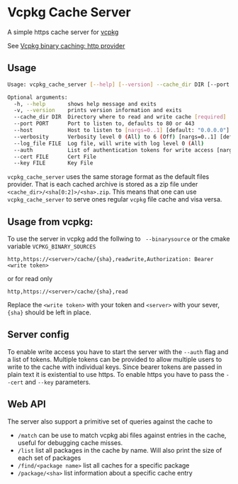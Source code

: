 # Vcpkg Cache Server
A simple https cache server for [vcpkg](vcpkg.io)

See [Vcpkg binary caching: http provider](https://learn.microsoft.com/en-us/vcpkg/users/binarycaching#http)

## Usage
```bash
Usage: vcpkg_cache_server [--help] [--version] --cache_dir DIR [--port PORT] [--host HOST] [--verbosity LEVEL] [--log_file FILE] [--auth VAR...] [--cert FILE] [--key FILE]

Optional arguments:
  -h, --help       shows help message and exits
  -v, --version    prints version information and exits
  --cache_dir DIR  Directory where to read and write cache [required]
  --port PORT      Port to listen to, defaults to 80 or 443
  --host           Host to listen to [nargs=0..1] [default: "0.0.0.0"]
  --verbosity      Verbosity level 0 (All) to 6 (Off) [nargs=0..1] [default: 2]
  --log_file FILE  Log file, will write with log level 0 (All)
  --auth           List of authentication tokens for write access [nargs: 1 or more] [default: {}]
  --cert FILE      Cert File
  --key FILE       Key File
```

`vcpkg_cache_server` uses the same storage format as the default files provider. 
That is each cached archive is stored as a zip file under `<cache_dir>/<sha[0:2]>/<sha>.zip`.
This means that one can use `vcpkg_cache_server` to serve ones regular `vcpkg` file cache and visa versa.


## Usage from vcpkg:
To use the server in vcpkg add the follwing to ` --binarysource` or the cmake variable `VCPKG_BINARY_SOURCES`
```
http,https://<server>/cache/{sha},readwrite,Authorization: Bearer <write token>
```
or for read only
```
http,https://<server>/cache/{sha},read
```
Replace the `<write token>` with your token and `<server>` with your sever, `{sha}` should be left in place.

## Server config

To enable write access you have to start the server with the `--auth` flag and a list of tokens. 
Multiple tokens can be provided to allow multiple users to write to the cache with individual keys.
Since bearer tokens are passed in plain text it is existential to use https. 
To enable https you have to pass the `--cert` and `--key` parameters. 

## Web API
The server also support a primitive set of queries against the cache to
* `/match` can be use to match vcpkg abi files against entries in the cache, useful for debugging cache misses.
* `/list` list all packages in the cache by name. Will also print the size of each set of packages
* `/find/<package name>` list all caches for a specific package
* `/package/<sha>` list information about a specific cache entry

